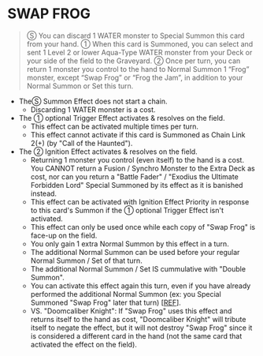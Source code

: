 
# SWAP FROG  
> Ⓢ You can discard 1 WATER monster to Special Summon this card from your hand. ① When this card is Summoned, you can select and sent 1 Level 2 or lower Aqua-Type WATER monster from your Deck or your side of the field to the Graveyard. ② Once per turn, you can return 1 monster you control to the hand to Normal Summon 1 “Frog” monster, except “Swap Frog” or “Frog the Jam”, in addition to your Normal Summon or Set this turn.

*   TheⓈ Summon Effect does not start a chain.
    *   Discarding 1 WATER monster is a cost.
*   The ① optional Trigger Effect activates & resolves on the field.
    *   This effect can be activated multiple times per turn.
    *   This effect cannot activate if this card is Summoned as Chain Link 2(+) (by "Call of the Haunted").
*   The ② Ignition Effect activates & resolves on the field.
    *   Returning 1 monster you control (even itself) to the hand is a cost. You CANNOT return a Fusion / Synchro Monster to the Extra Deck as cost, nor can you return a "Battle Fader" / "Exodius the Ultimate Forbidden Lord" Special Summoned by its effect as it is banished instead.
    *   This effect can be activated with Ignition Effect Priority in response to this card's Summon if the ① optional Trigger Effect isn't activated.
    *   This effect can only be used once while each copy of "Swap Frog" is face-up on the field.
    *   You only gain 1 extra Normal Summon by this effect in a turn.
    *   The additional Normal Summon can be used before your regular Normal Summon / Set of that turn.
    *   The additional Normal Summon / Set IS cummulative with "Double Summon".
    *   You can activate this effect again this turn, even if you have already performed the additional Normal Summon (ex: you Special Summoned "Swap Frog" later that turn) \[[REF](https://www.pojo.biz/board/showthread.php?t=1044244)\].
    *   VS. "Doomcaliber Knight": If "Swap Frog" uses this effect and returns itself to the hand as cost, "Doomcaliber Knight" will tribute itself to negate the effect, but it will not destroy "Swap Frog" since it is considered a different card in the hand (not the same card that activated the effect on the field).

  